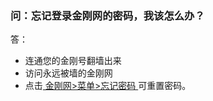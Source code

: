 ### 问：忘记登录金刚网的密码，我该怎么办？

答：
- 连通您的金刚号翻墙出来
- 访问永远被墙的金刚网
- 点击[ 金刚网>菜单>忘记密码 ](https://www.atozitpro.net/zh/password-reset/)可重置密码。
